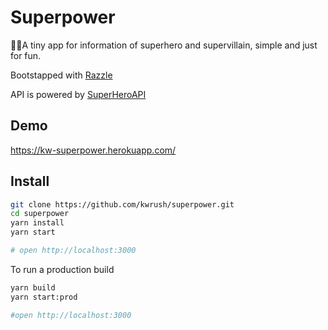 # Superpower

🦸‍♂️A tiny app for information of superhero and supervillain, simple and just for fun.

Bootstapped with [Razzle](https://github.com/jaredpalmer/razzle)

API is powered by [SuperHeroAPI](https://rapidapi.com/jakash1997/api/superhero-search)

## Demo

https://kw-superpower.herokuapp.com/

## Install

```bash
git clone https://github.com/kwrush/superpower.git
cd superpower
yarn install
yarn start

# open http://localhost:3000
```

To run a production build

```bash
yarn build
yarn start:prod

#open http://localhost:3000
```
